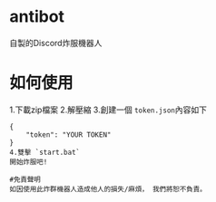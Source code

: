 # antibot
自製的Discord炸服機器人
# 如何使用
1.下載zip檔案
2.解壓縮
3.創建一個 `token.json`內容如下
```
{
    "token": "YOUR TOKEN"
}
4.雙擊 `start.bat`
開始炸服吧!

#免責聲明
如因使用此炸群機器人造成他人的損失/麻煩， 我們將恕不負責。
